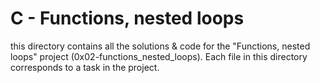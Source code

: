 # C - Functions, nested loops

this directory contains all the solutions & code for the "Functions, nested loops" project (0x02-functions_nested_loops).
Each file in this directory corresponds to a task in the project.
